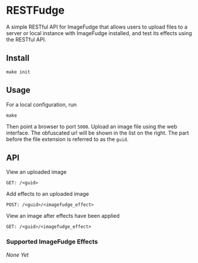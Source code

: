 # RESTFudge

A simple RESTful API for ImageFudge that allows users to upload
files to a server or local instance with ImageFudge installed, and
test its effects using the RESTful API.

## Install

    make init

## Usage

For a local configuration, run

    make

Then point a browser to port `5000`.
Upload an image file using the web interface.
The obfuscated url will be shown in the list on the right.
The part before the file extension is referred to as the `guid`.

## API

View an uploaded image

    GET: /<guid>

Add effects to an uploaded image

    POST: /<guid>/<imagefudge_effect>

View an image after effects have been applied

    GET: /<guid>/<imagefudge_effect>

### Supported ImageFudge Effects

*None Yet*
